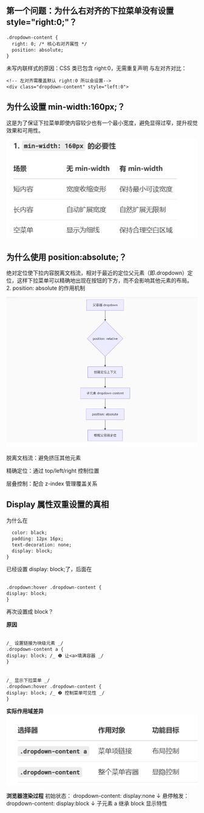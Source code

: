 ## 第一个问题：为什么右对齐的下拉菜单没有设置 style="right:0;"？

```
.dropdown-content {
  right: 0; /* 核心右对齐属性 */
  position: absolute;
}
```

未写内联样式的原因：CSS 类已包含 right:0，无需重复声明
与左对齐对比：

```
<!-- 左对齐需覆盖默认 right:0 所以会设置-->
<div class="dropdown-content" style="left:0">
```

## 为什么设置 min-width:160px;？

这是为了保证下拉菜单即使内容较少也有一个最小宽度，避免显得过窄，提升视觉效果和可用性。

![alt text](min-width设置的必要性.png)

## 为什么使用 position:absolute;？

绝对定位使下拉内容脱离文档流，相对于最近的定位父元素（即.dropdown）定位，这样下拉菜单可以精确地出现在按钮的下方，而不会影响其他元素的布局。 2. position: absolute 的作用机制

![alt text](absolute定位机制.png)

脱离文档流：避免挤压其他元素

精确定位：通过 top/left/right 控制位置

层叠控制：配合 z-index 管理覆盖关系

## Display 属性双重设置的真相

为什么在

```.dropdown-content a {
  color: black;
  padding: 12px 16px;
  text-decoration: none;
  display: block;
}
```

已经设置 display: block;了，后面在

```

.dropdown:hover .dropdown-content {
display: block;
}

```

再次设置成 block？

**原因**

```

/_ 设置链接为块级元素 _/
.dropdown-content a {
display: block; /_ ❶ 让<a>填满容器 _/
}


/_ 显示下拉菜单 _/
.dropdown:hover .dropdown-content {
display: block; /_ ❷ 控制菜单可见性 _/
}
```

**实际作用域差异**
![alt text](布局矛盾点.png)

**浏览器渲染过程**
初始状态：
dropdown-content: display:none
↓
悬停触发：
dropdown-content: display:block
↓
子元素 a 继承 block 显示特性
